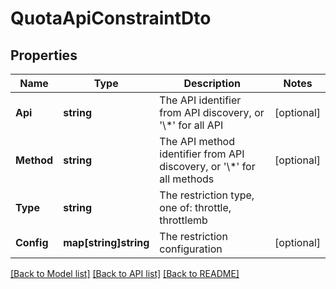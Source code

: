 # QuotaApiConstraintDto

## Properties

Name | Type | Description | Notes
------------ | ------------- | ------------- | -------------
**Api** | **string** | The API identifier from API discovery, or &#39;\\*&#39; for all API | [optional] 
**Method** | **string** | The API method identifier from API discovery, or &#39;\\*&#39; for all methods | [optional] 
**Type** | **string** | The restriction type, one of: throttle, throttlemb | 
**Config** | **map[string]string** | The restriction configuration | [optional] 

[[Back to Model list]](../README.md#documentation-for-models) [[Back to API list]](../README.md#documentation-for-api-endpoints) [[Back to README]](../README.md)


